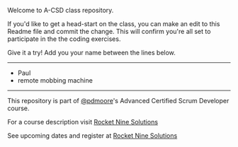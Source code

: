 Welcome to A-CSD class repository.

If you'd like to get a head-start on the class, you can make an edit to this Readme file and commit the change. This will confirm you're all set to participate in the the coding exercises.

Give it a try! Add you your name between the lines below.
___
- Paul
- remote mobbing machine
___

This repository is part of [@pdmoore](https://github.com/pdmoore)'s Advanced Certified Scrum Developer course.

For a course description visit [Rocket Nine Solutions](https://rocketninesolutions.com/advanced-certified-scrum-developer/?utm_source=ghpaulr9)

See upcoming dates and register at [Rocket Nine Solutions](https://rocketninesolutions.com/advanced-certified-scrum-developer/?utm_source=ghpaulr9#book)
